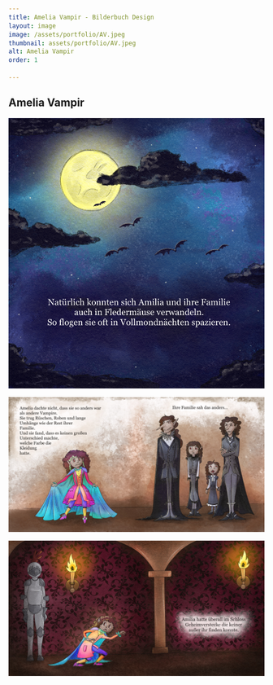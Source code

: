 ```yaml
---
title: Amelia Vampir - Bilderbuch Design
layout: image
image: /assets/portfolio/AV.jpeg
thumbnail: assets/portfolio/AV.jpeg
alt: Amelia Vampir
order: 1

---
```



## Amelia Vampir



![Vampir](../assets/portfolio/AV3.jpeg)

![Vampir](../assets/portfolio/AV1.jpeg)

![Vampier](../assets/portfolio/AV2.jpeg)

